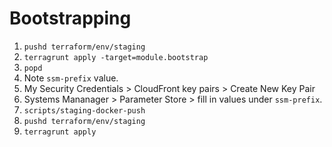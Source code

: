 # Bootstrapping

1. `pushd terraform/env/staging`
1. `terragrunt apply -target=module.bootstrap`
1. `popd`
1. Note `ssm-prefix` value.
1. My Security Credentials > CloudFront key pairs > Create New Key Pair
1. Systems Mananager > Parameter Store > fill in values under `ssm-prefix`.
1. `scripts/staging-docker-push`
1. `pushd terraform/env/staging`
1. `terragrunt apply`
